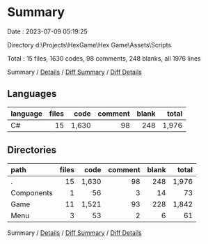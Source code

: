 # Summary

Date : 2023-07-09 05:19:25

Directory d:\\Projects\\HexGame\\Hex Game\\Assets\\Scripts

Total : 15 files,  1630 codes, 98 comments, 248 blanks, all 1976 lines

Summary / [Details](details.md) / [Diff Summary](diff.md) / [Diff Details](diff-details.md)

## Languages
| language | files | code | comment | blank | total |
| :--- | ---: | ---: | ---: | ---: | ---: |
| C# | 15 | 1,630 | 98 | 248 | 1,976 |

## Directories
| path | files | code | comment | blank | total |
| :--- | ---: | ---: | ---: | ---: | ---: |
| . | 15 | 1,630 | 98 | 248 | 1,976 |
| Components | 1 | 56 | 3 | 14 | 73 |
| Game | 11 | 1,521 | 93 | 228 | 1,842 |
| Menu | 3 | 53 | 2 | 6 | 61 |

Summary / [Details](details.md) / [Diff Summary](diff.md) / [Diff Details](diff-details.md)
